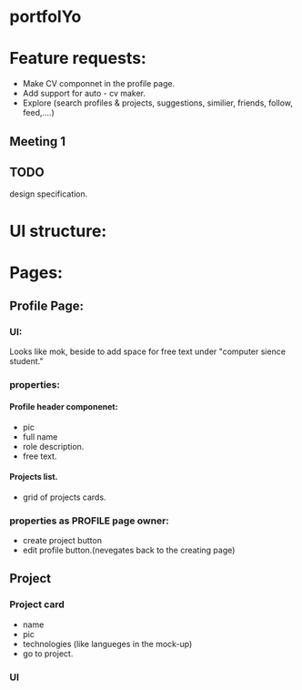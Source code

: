 # portfolYo

# Feature requests:
* Make CV componnet in the profile page.
* Add support for auto - cv maker.
* Explore (search profiles & projects, suggestions, similier, friends, follow, feed,....)

## Meeting 1
## TODO
design specification.

# UI structure:

# Pages:

## Profile Page:
 ### UI:
 Looks like mok, beside to add space for free text under "computer sience student."
 ### properties:
 #### Profile header componenet:
 * pic
 * full name
 * role description.
 * free text.
 #### Projects list.
 * grid of projects cards.

### properties as PROFILE page owner:
* create project button
* edit profile button.(nevegates back to the creating page)



## Project 
### Project card
* name
* pic
* technologies (like langueges in the mock-up)
* go to project.

### UI
